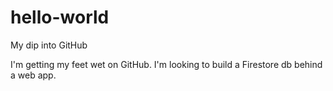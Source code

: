 # hello-world
My dip into GitHub

I'm getting my feet wet on GitHub. I'm looking to build a Firestore db behind a web app.
